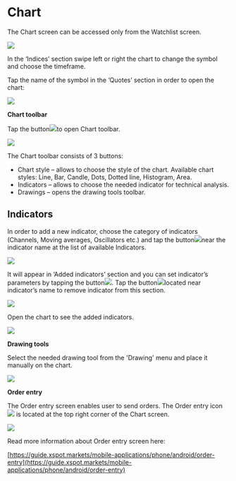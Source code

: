 # Chart

The Chart screen can be accessed only from the Watchlist screen.

![](../../../.gitbook/assets/1-30.png)

In the ‘Indices’ section swipe left or right the chart to change the symbol and choose the timeframe.

Tap the name of the symbol in the ‘Quotes’ section in order to open the chart:

![](../../../.gitbook/assets/2-8.png)

**Chart toolbar**

Tap the button![](../../../.gitbook/assets/tools.jpg)to open Chart toolbar.

![](../../../.gitbook/assets/4-30.png)

The Chart toolbar consists of 3 buttons:

* Chart style – allows to choose the style of the chart. Available chart styles: Line, Bar, Candle, Dots, Dotted line, Histogram, Area.
* Indicators – allows to choose the needed indicator for technical analysis.
* Drawings – opens the drawing tools toolbar.

## **Indicators**

In order to add a new indicator, choose the category of indicators \(Channels, Moving averages, Oscillators etc.\) and tap the button![](../../../.gitbook/assets/add.-2.jpg)near the indicator name at the list of available Indicators.

![](../../../.gitbook/assets/5-9.png)

It will appear in ‘Added indicators’ section and you can set indicator’s parameters by tapping the button![](../../../.gitbook/assets/modify-1.jpg). Tap the button![](../../../.gitbook/assets/delete..jpg)located near indicator’s name to remove indicator from this section.

![](../../../.gitbook/assets/7-14.png)

Open the chart to see the added indicators.

![](../../../.gitbook/assets/8-14.png)

**Drawing tools**

Select the needed drawing tool from the 'Drawing' menu and place it manually on the chart.

![](../../../.gitbook/assets/9-5.png)

**Order entry**

The Order entry screen enables user to send orders. The Order entry icon![](../../../.gitbook/assets/oe-5.jpg) is located at the top right corner of the Chart screen.

![](../../../.gitbook/assets/11-3.png)

Read more information about Order entry screen here:

[https://guide.xspot.markets/mobile-applications/phone/android/order-entry](https://guide.xspot.markets/mobile-applications/phone/android/order-entry)

